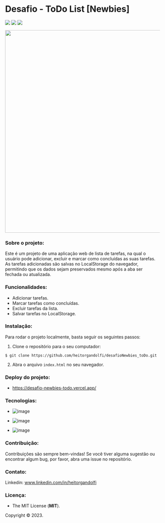 # Desafio - ToDo List [Newbies]

<img src="http://img.shields.io/static/v1?label=STATUS&message=FINALIZADO&color=success&style=for-the-badge"/> <img src="http://img.shields.io/static/v1?label=release%20date&message=april%202023&color=green&style=for-the-badge"/> <img src="http://img.shields.io/static/v1?label=license&message=MIT&color=informational&style=for-the-badge"/>


<div align="center">

<img src="https://user-images.githubusercontent.com/113437603/231746323-bc0b91c8-a103-4b6d-be6a-627379bf4afb.png" width="660px">
 
 </div>

### **Sobre o projeto:**

Este é um projeto de uma aplicação web de lista de tarefas, na qual o usuário pode adicionar, excluir e marcar como concluídas as suas tarefas. As tarefas adicionadas são salvas no LocalStorage do navegador, permitindo que os dados sejam preservados mesmo após a aba ser fechada ou atualizada.

### **Funcionalidades:**

- Adicionar tarefas.
- Marcar tarefas como concluídas.
- Excluir tarefas da lista.
- Salvar tarefas no LocalStorage.

### **Instalação:**

Para rodar o projeto localmente, basta seguir os seguintes passos:

1. Clone o repositório para o seu computador:

`$ git clone https://github.com/heitorgandolfi/desafioNewbies_toDo.git`

2. Abra o arquivo `index.html` no seu navegador.

### **Deploy do projeto:**

- https://desafio-newbies-todo.vercel.app/

### **Tecnologias:**

- ![image](https://img.shields.io/badge/JavaScript-F7DF1E?style=for-the-badge&logo=javascript&logoColor=black
)

- ![image](https://img.shields.io/badge/HTML5-E34F26?style=for-the-badge&logo=html5&logoColor=white
)
- ![image](https://img.shields.io/badge/CSS3-1572B6?style=for-the-badge&logo=css3&logoColor=white
)

### **Contribuição:**

Contribuições são sempre bem-vindas! Se você tiver alguma sugestão ou encontrar algum bug, por favor, abra uma issue no repositório.

### **Contato:**

Linkedin: www.linkedin.com/in/heitorgandolfi


### **Licença:**

- The MIT License (**MIT**).

Copyright ©️ 2023.
